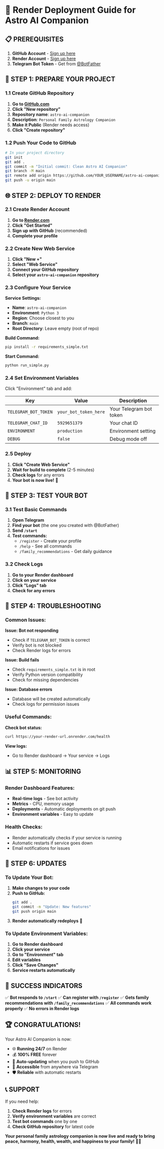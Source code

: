 # 🚀 Render Deployment Guide for Astro AI Companion

## 📋 **PREREQUISITES**

1. **GitHub Account** - [Sign up here](https://github.com)
2. **Render Account** - [Sign up here](https://render.com)
3. **Telegram Bot Token** - Get from [@BotFather](https://t.me/botfather)

## 🔧 **STEP 1: PREPARE YOUR PROJECT**

### **1.1 Create GitHub Repository**

1. **Go to [GitHub.com](https://github.com)**
2. **Click "New repository"**
3. **Repository name**: `astro-ai-companion`
4. **Description**: `Personal Family Astrology Companion`
5. **Make it Public** (Render needs access)
6. **Click "Create repository"**

### **1.2 Push Your Code to GitHub**

```bash
# In your project directory
git init
git add .
git commit -m "Initial commit: Clean Astro AI Companion"
git branch -M main
git remote add origin https://github.com/YOUR_USERNAME/astro-ai-companion.git
git push -u origin main
```

## 🌐 **STEP 2: DEPLOY TO RENDER**

### **2.1 Create Render Account**

1. **Go to [Render.com](https://render.com)**
2. **Click "Get Started"**
3. **Sign up with GitHub** (recommended)
4. **Complete your profile**

### **2.2 Create New Web Service**

1. **Click "New +"**
2. **Select "Web Service"**
3. **Connect your GitHub repository**
4. **Select your `astro-ai-companion` repository**

### **2.3 Configure Your Service**

**Service Settings:**
- **Name**: `astro-ai-companion`
- **Environment**: `Python 3`
- **Region**: Choose closest to you
- **Branch**: `main`
- **Root Directory**: Leave empty (root of repo)

**Build Command:**
```bash
pip install -r requirements_simple.txt
```

**Start Command:**
```bash
python run_simple.py
```

### **2.4 Set Environment Variables**

Click "Environment" tab and add:

| Key | Value | Description |
|-----|-------|-------------|
| `TELEGRAM_BOT_TOKEN` | `your_bot_token_here` | Your Telegram bot token |
| `TELEGRAM_CHAT_ID` | `5929651379` | Your chat ID |
| `ENVIRONMENT` | `production` | Environment setting |
| `DEBUG` | `false` | Debug mode off |

### **2.5 Deploy**

1. **Click "Create Web Service"**
2. **Wait for build to complete** (2-5 minutes)
3. **Check logs** for any errors
4. **Your bot is now live!** 🎉

## 🧪 **STEP 3: TEST YOUR BOT**

### **3.1 Test Basic Commands**

1. **Open Telegram**
2. **Find your bot** (the one you created with @BotFather)
3. **Send `/start`**
4. **Test commands:**
   - `/register` - Create your profile
   - `/help` - See all commands
   - `/family_recommendations` - Get daily guidance

### **3.2 Check Logs**

1. **Go to your Render dashboard**
2. **Click on your service**
3. **Click "Logs" tab**
4. **Check for any errors**

## 🔧 **STEP 4: TROUBLESHOOTING**

### **Common Issues:**

**Issue: Bot not responding**
- Check if `TELEGRAM_BOT_TOKEN` is correct
- Verify bot is not blocked
- Check Render logs for errors

**Issue: Build fails**
- Check `requirements_simple.txt` is in root
- Verify Python version compatibility
- Check for missing dependencies

**Issue: Database errors**
- Database will be created automatically
- Check logs for permission issues

### **Useful Commands:**

**Check bot status:**
```bash
curl https://your-render-url.onrender.com/health
```

**View logs:**
- Go to Render dashboard → Your service → Logs

## 📊 **STEP 5: MONITORING**

### **Render Dashboard Features:**
- **Real-time logs** - See bot activity
- **Metrics** - CPU, memory usage
- **Deployments** - Automatic deployments on git push
- **Environment variables** - Easy to update

### **Health Checks:**
- Render automatically checks if your service is running
- Automatic restarts if service goes down
- Email notifications for issues

## 🔄 **STEP 6: UPDATES**

### **To Update Your Bot:**

1. **Make changes to your code**
2. **Push to GitHub:**
   ```bash
   git add .
   git commit -m "Update: New features"
   git push origin main
   ```
3. **Render automatically redeploys** 🚀

### **To Update Environment Variables:**

1. **Go to Render dashboard**
2. **Click your service**
3. **Go to "Environment" tab**
4. **Edit variables**
5. **Click "Save Changes"**
6. **Service restarts automatically**

## 🎯 **SUCCESS INDICATORS**

✅ **Bot responds to `/start`**
✅ **Can register with `/register`**
✅ **Gets family recommendations with `/family_recommendations`**
✅ **All commands work properly**
✅ **No errors in Render logs**

## 🏆 **CONGRATULATIONS!**

Your Astro AI Companion is now:
- 🌐 **Running 24/7** on Render
- 💰 **100% FREE** forever
- 🔄 **Auto-updating** when you push to GitHub
- 📱 **Accessible** from anywhere via Telegram
- 🛡️ **Reliable** with automatic restarts

## 📞 **SUPPORT**

If you need help:
1. **Check Render logs** for errors
2. **Verify environment variables** are correct
3. **Test bot commands** one by one
4. **Check GitHub repository** for latest code

**Your personal family astrology companion is now live and ready to bring peace, harmony, health, wealth, and happiness to your family!** 🌟✨ 